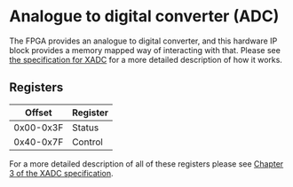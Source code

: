 # Analogue to digital converter (ADC)

The FPGA provides an analogue to digital converter, and this hardware IP block provides a memory mapped way of interacting with that.
Please see [the specification for XADC][XADC] for a more detailed description of how it works.

## Registers

| Offset    | Register |
|-----------|----------|
| 0x00-0x3F | Status   |
| 0x40-0x7F | Control  |

For a more detailed description of all of these registers please see [Chapter 3 of the XADC specification][XADC].

[XADC]: https://docs.xilinx.com/r/en-US/ug480_7Series_XADC

